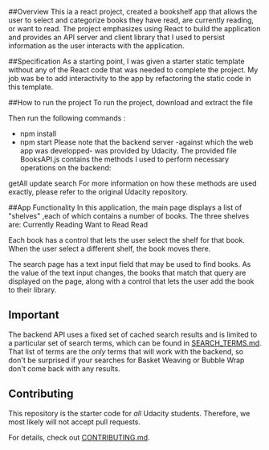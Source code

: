 ##Overview
This ia a react project,  created a bookshelf app that allows the user to select and categorize books they have read, are currently reading, or want to read. The project emphasizes using React to build the application and provides an API server and client library that I used to persist information as the user interacts with the application.

##Specification
As a starting point, I was given a starter static template without any of the React code that was needed to complete the project. My job was be to add interactivity to the app by refactoring the static code in this template.

##How to run the project
To run the project, download and extract the file

Then run the following commands :
 - npm install
  - npm start
Please note that the backend server -against which the web app was developped- was provided by Udacity. The provided file BooksAPI.js contains the methods I used to perform necessary operations on the backend:

getAll
update
search
For more information on how these methods are used exactly, please refer to the original Udacity repository.

##App Functionality
In this application, the main page displays a list of "shelves" ,each of which contains a number of books. The three shelves are:
Currently Reading
Want to Read
Read

Each book has a control that lets the user select the shelf for that book. When the user select a different shelf, the book moves there.

The search page has a text input field that may be used to find books. As the value of the text input changes, the books that match that query are displayed on the page, along with a control that lets the user add the book to their library.

## Important
The backend API uses a fixed set of cached search results and is limited to a particular set of search terms, which can be found in [SEARCH_TERMS.md](SEARCH_TERMS.md). That list of terms are the _only_ terms that will work with the backend, so don't be surprised if your searches for Basket Weaving or Bubble Wrap don't come back with any results.


## Contributing

This repository is the starter code for _all_ Udacity students. Therefore, we most likely will not accept pull requests.

For details, check out [CONTRIBUTING.md](CONTRIBUTING.md).